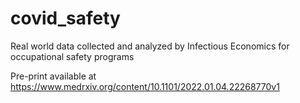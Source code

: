 # covid_safety
Real world data collected and analyzed by Infectious Economics for occupational safety programs

Pre-print available at https://www.medrxiv.org/content/10.1101/2022.01.04.22268770v1
